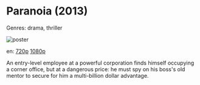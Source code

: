 # Paranoia (2013)

Genres: drama, thriller

![poster](http://image.tmdb.org/t/p/w500/kSxJnejeNaMlQv3I2hnvBMSOqoo.jpg)

en:
  [720p](magnet:?xt=urn:btih:62DCE98136A382350EBAA3CA84DCE56A37D5A4F5&tr=udp://glotorrents.pw:6969/announce&tr=udp://tracker.opentrackr.org:1337/announce&tr=udp://torrent.gresille.org:80/announce&tr=udp://tracker.openbittorrent.com:80&tr=udp://tracker.coppersurfer.tk:6969&tr=udp://tracker.leechers-paradise.org:6969&tr=udp://p4p.arenabg.ch:1337&tr=udp://tracker.internetwarriors.net:1337)
  [1080p](magnet:?xt=urn:btih:6DD24AF9506F183368D5608FFE6904ED765D2188&tr=udp://glotorrents.pw:6969/announce&tr=udp://tracker.opentrackr.org:1337/announce&tr=udp://torrent.gresille.org:80/announce&tr=udp://tracker.openbittorrent.com:80&tr=udp://tracker.coppersurfer.tk:6969&tr=udp://tracker.leechers-paradise.org:6969&tr=udp://p4p.arenabg.ch:1337&tr=udp://tracker.internetwarriors.net:1337)
  


An entry-level employee at a powerful corporation finds himself occupying a corner office, but at a dangerous price: he must spy on his boss's old mentor to secure for him a multi-billion dollar advantage.